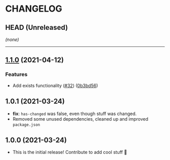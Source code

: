 # CHANGELOG

## HEAD (Unreleased)

_(none)_

---

## [1.1.0](https://www.github.com/cobraz/todoist-action/compare/v1.0.1...v1.1.0) (2021-04-12)


### Features

* Add exists functionality ([#32](https://www.github.com/cobraz/todoist-action/issues/32)) ([0b3bd56](https://www.github.com/cobraz/todoist-action/commit/0b3bd56355cf7bade3a9fc9e609083180906e6a4))

## 1.0.1 (2021-03-24)

- **fix**: `has-changed` was false, even though stuff was changed.
- Removed some unused dependencies, cleaned up and improved `package.json`

## 1.0.0 (2021-03-24)

- This is the initial release! Contribute to add cool stuff 🎉

